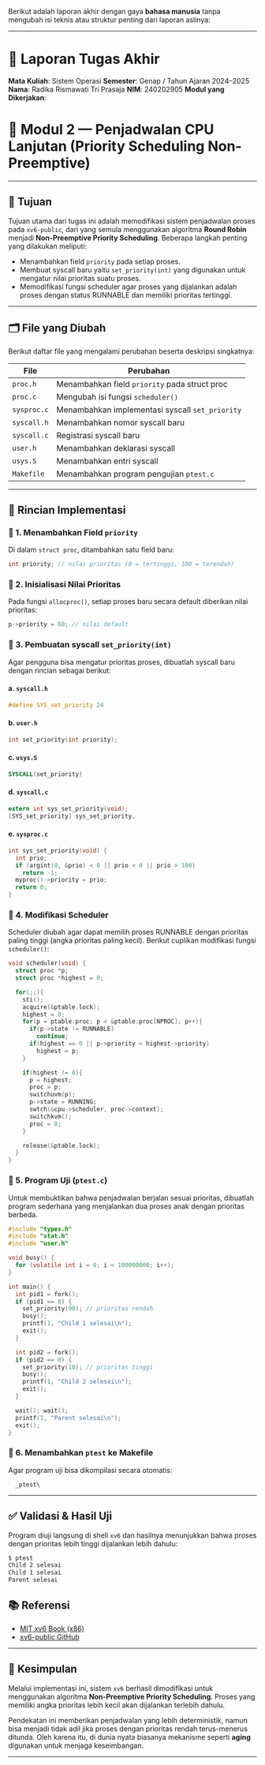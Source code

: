 Berikut adalah laporan akhir dengan gaya **bahasa manusia** tanpa mengubah isi teknis atau struktur penting dari laporan aslinya:

---

# 📝 Laporan Tugas Akhir

**Mata Kuliah**: Sistem Operasi
**Semester**: Genap / Tahun Ajaran 2024–2025
**Nama**: Radika Rismawati Tri Prasaja
**NIM**: 240202905
**Modul yang Dikerjakan**:

# 🧪 Modul 2 — Penjadwalan CPU Lanjutan (Priority Scheduling Non-Preemptive)

---

## 🎯 Tujuan

Tujuan utama dari tugas ini adalah memodifikasi sistem penjadwalan proses pada `xv6-public`, dari yang semula menggunakan algoritma **Round Robin** menjadi **Non-Preemptive Priority Scheduling**.
Beberapa langkah penting yang dilakukan meliputi:

* Menambahkan field `priority` pada setiap proses.
* Membuat syscall baru yaitu `set_priority(int)` yang digunakan untuk mengatur nilai prioritas suatu proses.
* Memodifikasi fungsi scheduler agar proses yang dijalankan adalah proses dengan status RUNNABLE dan memiliki prioritas tertinggi.

---

## 🗂️ File yang Diubah

Berikut daftar file yang mengalami perubahan beserta deskripsi singkatnya:

| File        | Perubahan                                       |
| ----------- | ----------------------------------------------- |
| `proc.h`    | Menambahkan field `priority` pada struct proc   |
| `proc.c`    | Mengubah isi fungsi `scheduler()`               |
| `sysproc.c` | Menambahkan implementasi syscall `set_priority` |
| `syscall.h` | Menambahkan nomor syscall baru                  |
| `syscall.c` | Registrasi syscall baru                         |
| `user.h`    | Menambahkan deklarasi syscall                   |
| `usys.S`    | Menambahkan entri syscall                       |
| `Makefile`  | Menambahkan program pengujian `ptest.c`         |

---

## 🧩 Rincian Implementasi

### 🔹 1. Menambahkan Field `priority`

Di dalam `struct proc`, ditambahkan satu field baru:

```c
int priority; // nilai prioritas (0 = tertinggi, 100 = terendah)
```

### 🔹 2. Inisialisasi Nilai Prioritas

Pada fungsi `allocproc()`, setiap proses baru secara default diberikan nilai prioritas:

```c
p->priority = 60; // nilai default
```

### 🔹 3. Pembuatan syscall `set_priority(int)`

Agar pengguna bisa mengatur prioritas proses, dibuatlah syscall baru dengan rincian sebagai berikut:

#### a. `syscall.h`

```c
#define SYS_set_priority 24
```

#### b. `user.h`

```c
int set_priority(int priority);
```

#### c. `usys.S`

```asm
SYSCALL(set_priority)
```

#### d. `syscall.c`

```c
extern int sys_set_priority(void);
[SYS_set_priority] sys_set_priority,
```

#### e. `sysproc.c`

```c
int sys_set_priority(void) {
  int prio;
  if (argint(0, &prio) < 0 || prio < 0 || prio > 100)
    return -1;
  myproc()->priority = prio;
  return 0;
}
```

### 🔹 4. Modifikasi Scheduler

Scheduler diubah agar dapat memilih proses RUNNABLE dengan prioritas paling tinggi (angka prioritas paling kecil). Berikut cuplikan modifikasi fungsi `scheduler()`:

```c
void scheduler(void) {
  struct proc *p;
  struct proc *highest = 0;

  for(;;){
    sti();
    acquire(&ptable.lock);
    highest = 0;
    for(p = ptable.proc; p < &ptable.proc[NPROC]; p++){
      if(p->state != RUNNABLE)
        continue;
      if(highest == 0 || p->priority < highest->priority)
        highest = p;
    }

    if(highest != 0){
      p = highest;
      proc = p;
      switchuvm(p);
      p->state = RUNNING;
      swtch(&cpu->scheduler, proc->context);
      switchkvm();
      proc = 0;
    }

    release(&ptable.lock);
  }
}
```

### 🔹 5. Program Uji (`ptest.c`)

Untuk membuktikan bahwa penjadwalan berjalan sesuai prioritas, dibuatlah program sederhana yang menjalankan dua proses anak dengan prioritas berbeda.

```c
#include "types.h"
#include "stat.h"
#include "user.h"

void busy() {
  for (volatile int i = 0; i < 100000000; i++);
}

int main() {
  int pid1 = fork();
  if (pid1 == 0) {
    set_priority(90); // prioritas rendah
    busy();
    printf(1, "Child 1 selesai\n");
    exit();
  }

  int pid2 = fork();
  if (pid2 == 0) {
    set_priority(10); // prioritas tinggi
    busy();
    printf(1, "Child 2 selesai\n");
    exit();
  }

  wait(); wait();
  printf(1, "Parent selesai\n");
  exit();
}
```

### 🔹 6. Menambahkan `ptest` ke Makefile

Agar program uji bisa dikompilasi secara otomatis:

```make
  _ptest\
```

---

## ✅ Validasi & Hasil Uji

Program diuji langsung di shell `xv6` dan hasilnya menunjukkan bahwa proses dengan prioritas lebih tinggi dijalankan lebih dahulu:

```bash
$ ptest
Child 2 selesai
Child 1 selesai
Parent selesai
```

## 📚 Referensi

* [MIT xv6 Book (x86)](https://pdos.csail.mit.edu/6.828/2018/xv6/book-rev11.pdf)
* [xv6-public GitHub](https://github.com/mit-pdos/xv6-public)

---

## 📝 Kesimpulan

Melalui implementasi ini, sistem `xv6` berhasil dimodifikasi untuk menggunakan algoritma **Non-Preemptive Priority Scheduling**. Proses yang memiliki angka prioritas lebih kecil akan dijalankan terlebih dahulu.

Pendekatan ini memberikan penjadwalan yang lebih deterministik, namun bisa menjadi tidak adil jika proses dengan prioritas rendah terus-menerus ditunda. Oleh karena itu, di dunia nyata biasanya mekanisme seperti **aging** digunakan untuk menjaga keseimbangan.

---
